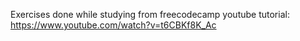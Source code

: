 Exercises done while studying from freecodecamp youtube tutorial:
https://www.youtube.com/watch?v=t6CBKf8K_Ac
